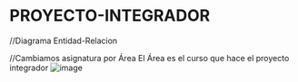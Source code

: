 # PROYECTO-INTEGRADOR

//Diagrama Entidad-Relacion

//Cambiamos asignatura por Área
El Área es el curso que hace el proyecto integrador
![image](https://user-images.githubusercontent.com/118904246/230848345-00165fef-2dfb-4b13-a3eb-667341d9e9cb.png)
